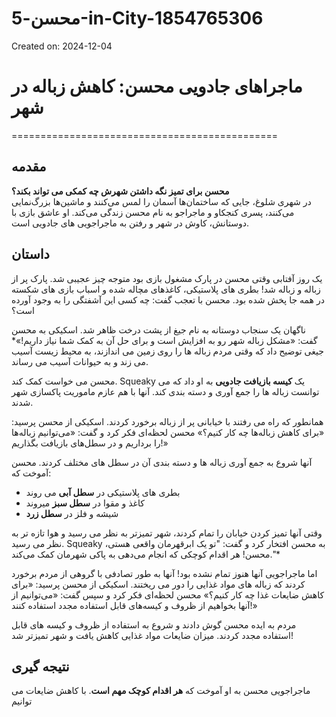 # محسن-5-in-City-1854765306

Created on: 2024-12-04

# ماجراهای جادویی محسن: کاهش زباله در شهر
==============================================

**مقدمه**
---------------

**محسن برای تمیز نگه داشتن شهرش چه کمکی می تواند بکند؟**  
در شهری شلوغ، جایی که ساختمان‌ها آسمان را لمس می‌کنند و ماشین‌ها بزرگ‌نمایی می‌کنند، پسری کنجکاو و ماجراجو به نام محسن زندگی می‌کند. او عاشق بازی با دوستانش، کاوش در شهر و رفتن به ماجراجویی های جادویی است.

**داستان**
--------

یک روز آفتابی وقتی محسن در پارک مشغول بازی بود متوجه چیز عجیبی شد. پارک پر از زباله و زباله شد! بطری های پلاستیکی، کاغذهای مچاله شده و اسباب بازی های شکسته در همه جا پخش شده بود. محسن با تعجب گفت: چه کسی این آشفتگی را به وجود آورده است؟

ناگهان یک سنجاب دوستانه به نام جیغ از پشت درخت ظاهر شد. اسکیکی به محسن گفت: «مشکل زباله شهر رو به افزایش است و برای حل آن به کمک شما نیاز داریم!»* جیغی توضیح داد که وقتی مردم زباله ها را روی زمین می اندازند، به محیط زیست آسیب می زند و به حیوانات آسیب می رساند.

محسن می خواست کمک کند. Squeaky یک **کیسه بازیافت جادویی** به او داد که می توانست زباله ها را جمع آوری و دسته بندی کند. آنها با هم عازم ماموریت پاکسازی شهر شدند.

همانطور که راه می رفتند با خیابانی پر از زباله برخورد کردند. اسکیکی از محسن پرسید: «برای کاهش زباله‌ها چه کار کنیم؟» محسن لحظه‌ای فکر کرد و گفت: «می‌توانیم زباله‌ها را برداریم و در سطل‌های بازیافت بگذاریم!»

آنها شروع به جمع آوری زباله ها و دسته بندی آن در سطل های مختلف کردند. محسن آموخت که:

* بطری های پلاستیکی در **سطل آبی** می روند
* کاغذ و مقوا در **سطل سبز** میروند
* شیشه و فلز در **سطل زرد**

وقتی آنها تمیز کردن خیابان را تمام کردند، شهر تمیزتر به نظر می رسید و هوا تازه تر به نظر می رسید. Squeaky به محسن افتخار کرد و گفت: "تو یک ابرقهرمان واقعی هستی، محسن! هر اقدام کوچکی که انجام می‌دهی به پاکی شهرمان کمک می‌کند."*

اما ماجراجویی آنها هنوز تمام نشده بود! آنها به طور تصادفی با گروهی از مردم برخورد کردند که زباله های مواد غذایی را دور می ریختند. اسکیکی از محسن پرسید: «برای کاهش ضایعات غذا چه کار کنیم؟» محسن لحظه‌ای فکر کرد و سپس گفت: «می‌توانیم از آنها بخواهیم از ظروف و کیسه‌های قابل استفاده مجدد استفاده کنند!»

مردم به ایده محسن گوش دادند و شروع به استفاده از ظروف و کیسه های قابل استفاده مجدد کردند. میزان ضایعات مواد غذایی کاهش یافت و شهر تمیزتر شد!

**نتیجه گیری**
--------------

ماجراجویی محسن به او آموخت که **هر اقدام کوچک مهم است**. با کاهش ضایعات می توانیم